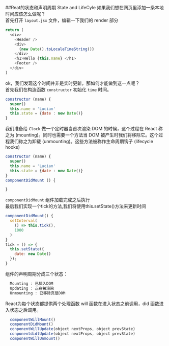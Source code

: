 ##Reat的状态和声明周期 State and LifeCyle
如果我们想在网页里添加一条本地时间应该怎么做呢？<br>
首先打开 `layout.jsx` 文件，编辑一下我们的 render 部分
```Javascript
return (
  <div>
    <Header />
    <div>
      {new Date().toLocaleTimeString()}
    </div>
    <h1>Hello {this.name} </h1>
    <Footer />
  </div>
)
```
ok，我们发现这个时间并非是实时更新，那如何才能做到这一点呢？<br>
首先我们在构造函数 `constructor` 初始化 `time` 时间。
```Javascript
constructor (name) {
  super()
  this.name = 'Lucian'
  this.state = {date : new Date()}
}
```
我们准备给 `Clock` 做一个定时器当首次渲染 DOM 的时候，这个过程在 React 称之为 (mounting)。同时也需要一个方法当 DOM 被产生时我们将移除它。这个过程我们称之为卸载 (unmounting)。这些方法被称作生命周期钩子 (lifecycle hooks)
```Javascript
constructor (name) {
  super()
  this.name = 'Lucian'
  this.state = {date : new Date()}
}
componentDidMount () {

}
```
`componentDidMount` 组件加载完成之后执行<br>
最后我们实现一个tick的方法,我们将使用this.setState()方法来更新时间
```Javascript
componentDidMount() {
  setInterval(
    () => this.tick(),
    1000
  )
}
tick = () => {
  this.setState({
    date: new Date()
  });
}
```
组件的声明周期分成三个状态：<br>
```Javascript
  Mounting : 已插入DOM
  Updating : 正在被渲染
  Unmounting : 已移除真是DOM
```
React为每个状态都提供两个处理函数 will 函数在进入状态之前调用，did 函数进入状态之后调用。
```Javascript
  componentWillMount()
  componentDidMount()
  conponentWillUpdate(object nextProps, object prevState)
  conponentdidlUpdate(object nextProps, object prevState)
  componentWillUnmount()
```
